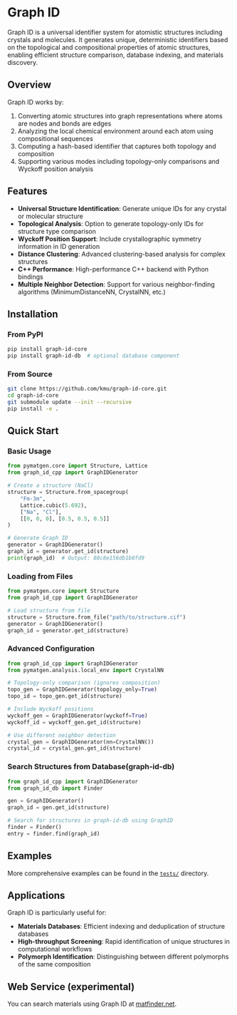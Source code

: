 # Graph ID

Graph ID is a universal identifier system for atomistic structures including crystals and molecules. It generates unique, deterministic identifiers based on the topological and compositional properties of atomic structures, enabling efficient structure comparison, database indexing, and materials discovery.

## Overview

Graph ID works by:
1. Converting atomic structures into graph representations where atoms are nodes and bonds are edges
2. Analyzing the local chemical environment around each atom using compositional sequences
3. Computing a hash-based identifier that captures both topology and composition
4. Supporting various modes including topology-only comparisons and Wyckoff position analysis


## Features

- **Universal Structure Identification**: Generate unique IDs for any crystal or molecular structure
- **Topological Analysis**: Option to generate topology-only IDs for structure type comparison
- **Wyckoff Position Support**: Include crystallographic symmetry information in ID generation
- **Distance Clustering**: Advanced clustering-based analysis for complex structures
- **C++ Performance**: High-performance C++ backend with Python bindings
- **Multiple Neighbor Detection**: Support for various neighbor-finding algorithms (MinimumDistanceNN, CrystalNN, etc.)

## Installation

### From PyPI

```bash
pip install graph-id-core
pip install graph-id-db  # optional database component
```

### From Source

```bash
git clone https://github.com/kmu/graph-id-core.git
cd graph-id-core
git submodule update --init --recursive
pip install -e .
```

## Quick Start

### Basic Usage

```python
from pymatgen.core import Structure, Lattice
from graph_id_cpp import GraphIDGenerator

# Create a structure (NaCl)
structure = Structure.from_spacegroup(
    "Fm-3m",
    Lattice.cubic(5.692),
    ["Na", "Cl"],
    [[0, 0, 0], [0.5, 0.5, 0.5]]
)

# Generate Graph ID
generator = GraphIDGenerator()
graph_id = generator.get_id(structure)
print(graph_id)  # Output: 88c8e156db1b0fd9
```

### Loading from Files

```python
from pymatgen.core import Structure
from graph_id_cpp import GraphIDGenerator

# Load structure from file
structure = Structure.from_file("path/to/structure.cif")
generator = GraphIDGenerator()
graph_id = generator.get_id(structure)
```

### Advanced Configuration

```python
from graph_id_cpp import GraphIDGenerator
from pymatgen.analysis.local_env import CrystalNN

# Topology-only comparison (ignores composition)
topo_gen = GraphIDGenerator(topology_only=True)
topo_id = topo_gen.get_id(structure)

# Include Wyckoff positions
wyckoff_gen = GraphIDGenerator(wyckoff=True)
wyckoff_id = wyckoff_gen.get_id(structure)

# Use different neighbor detection
crystal_gen = GraphIDGenerator(nn=CrystalNN())
crystal_id = crystal_gen.get_id(structure)
```

### Search Structures from Database(graph-id-db)
```python
from graph_id_cpp import GraphIDGenerator
from graph_id_db import Finder

gen = GraphIDGenerator()
graph_id = gen.get_id(structure)

# Search for structures in graph-id-db using GraphID
finder = Finder()
entry = finder.find(graph_id)
```
## Examples

More comprehensive examples can be found in the [`tests/`](tests/) directory.

## Applications

Graph ID is particularly useful for:

- **Materials Databases**: Efficient indexing and deduplication of structure databases
- **High-throughput Screening**: Rapid identification of unique structures in computational workflows
- **Polymorph Identification**: Distinguishing between different polymorphs of the same composition

## Web Service (experimental)

You can search materials using Graph ID at [matfinder.net](https://matfinder.net).

